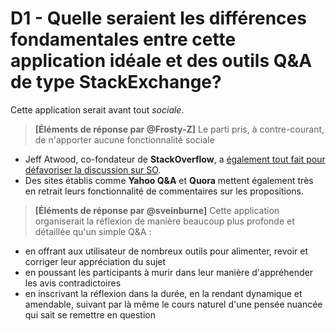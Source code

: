 # D1 - Quelle seraient les différences fondamentales entre cette application idéale et des outils Q&A de type StackExchange?

Cette application serait avant tout *sociale*. 

> **[Éléments de réponse par @Frosty-Z]** 
> Le parti pris, à contre-courant, de n'apporter aucune fonctionnalité sociale
>
* Jeff Atwood, co-fondateur de **StackOverflow**, a [également tout fait pour défavoriser la discussion sur SO](http://blog.codinghorror.com/civilized-discourse-construction-kit/).
* Des sites établis comme **Yahoo Q&A** et **Quora** mettent également très en retrait leurs fonctionnalité de commentaires sur les propositions. 

> **[Éléments de réponse par @sveinburne]**
Cette application organiserait la réflexion de manière beaucoup plus profonde et détaillée qu'un simple Q&A :
>
* en offrant aux utilisateur de nombreux outils pour alimenter, revoir et corriger leur appréciation du sujet
* en poussant les participants à murir dans leur manière d'appréhender les avis contradictoires
* en inscrivant la réflexion dans la durée, en la rendant dynamique et amendable, suivant par là même le cours naturel d'une pensée nuancée qui sait se remettre en question
